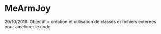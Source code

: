 # MeArmJoy

20/10/2018: Objectif = création et utilisation de classes et fichiers externes pour améliorer le code
